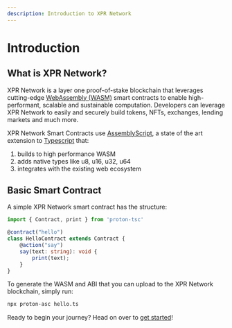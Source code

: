 ```yaml
---
description: Introduction to XPR Network
---
```


# Introduction

## What is XPR Network?

XPR Network is a layer one proof-of-stake blockchain that leverages cutting-edge [WebAssembly (WASM)](https://webassembly.org) smart contracts to enable high-performant, scalable and sustainable computation. Developers can leverage XPR Network to easily and securely build tokens, NFTs, exchanges, lending markets and much more.

XPR Network Smart Contracts use [AssemblyScript](https://www.assemblyscript.org/), a state of the art extension to [Typescript](https://www.typescriptlang.org/) that:
1. builds to high performance WASM
2. adds native types like u8, u16, u32, u64
3. integrates with the existing web ecosystem

## Basic Smart Contract
A simple XPR Network smart contract has the structure:

```ts
import { Contract, print } from 'proton-tsc'

@contract("hello")
class HelloContract extends Contract {
    @action("say")
    say(text: string): void {
        print(text);
    }
}
```

To generate the WASM and ABI that you can upload to the XPR Network blockchain, simply run:
```sh
npx proton-asc hello.ts
```

Ready to begin your journey? Head on over to [get started](./getting-started.md)!
